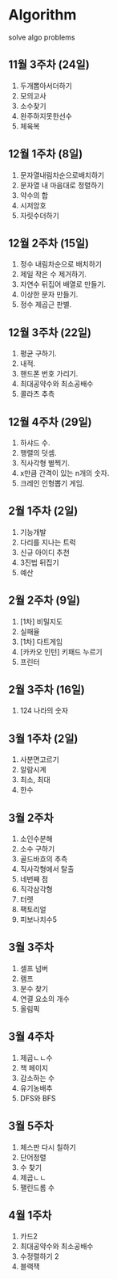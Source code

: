 # Algorithm

solve algo problems

## 11월 3주차 (24일)

1. 두개뽑아서더하기
2. 모의고사
3. 소수찾기
4. 완주하지못한선수
5. 체육복

## 12월 1주차 (8일)

1. 문자열내림차순으로배치하기
2. 문자열 내 마음대로 정렬하기
3. 약수의 합
4. 시저암호
5. 자릿수더하기

## 12월 2주차 (15일)

1. 정수 내림차순으로 배치하기
2. 제일 작은 수 제거하기.
3. 자연수 뒤집어 배열로 만들기.
4. 이상한 문자 만들기.
5. 정수 제곱근 판별.

## 12월 3주차 (22일)

1. 평균 구하기.
2. 내적.
3. 핸드폰 번호 가리기.
4. 최대공약수와 최소공배수
5. 콜라츠 추측

## 12월 4주차 (29일)

1. 하샤드 수.
2. 행렬의 덧셈.
3. 직사각형 별찍기.
4. x만큼 간격이 있는 n개의 숫자.
5. 크레인 인형뽑기 게임.

## 2월 1주차 (2일)

1. 기능개발
2. 다리를 지나는 트럭
3. 신규 아이디 추천
4. 3진법 뒤집기
5. 예산

## 2월 2주차 (9일)

1. [1차] 비밀지도
2. 실패율
3. [1차] 다트게임
4. [카카오 인턴] 키패드 누르기
5. 프린터

## 2월 3주차 (16일)

1. 124 나라의 숫자

## 3월 1주차 (2일)

1. 사분면고르기
2. 알람시계
3. 최소, 최대
4. 한수

## 3월 2주차

1. 소인수분해
2. 소수 구하기
3. 골드바흐의 추측
4. 직사각형에서 탈출
5. 네번째 점
6. 직각삼각형
7. 터렛
8. 팩토리얼
9. 피보나치수5

## 3월 3주차

1. 셀프 넘버
2. 램프
3. 분수 찾기
4. 연결 요소의 개수
5. 올림픽

## 3월 4주차

1. 제곱ㄴㄴ수
2. 책 페이지
3. 감소하는 수
4. 유기농배추
5. DFS와 BFS

## 3월 5주차

1. 체스판 다시 칠하기
2. 단어정렬
3. 수 찾기
4. 제곱ㄴㄴ
5. 팰린드롬 수

## 4월 1주차

1. 카드2
2. 최대공약수와 최소공배수
3. 수정렬하기 2
4. 블랙잭
